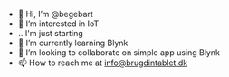 - 👋 Hi, I’m @begebart
- 👀 I’m interested in IoT
- .. I'm just starting
- 🌱 I’m currently learning Blynk
- 💞️ I’m looking to collaborate on simple app using Blynk
- 📫 How to reach me at info@brugdintablet.dk

<!---
begebart/begebart is a ✨ special ✨ repository because its `README.md` (this file) appears on your GitHub profile.
You can click the Preview link to take a look at your changes.
--->
